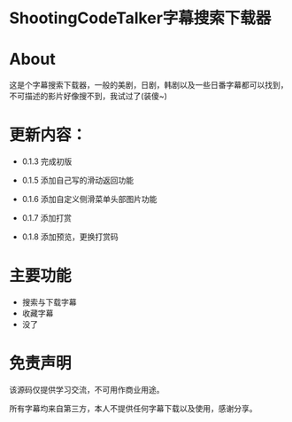 # ShootingCodeTalker字幕搜索下载器

# About

这是个字幕搜索下载器，一般的美剧，日剧，韩剧以及一些日番字幕都可以找到，不可描述的影片好像搜不到，我试过了(装傻~)

# 更新内容：

- 0.1.3 完成初版

- 0.1.5 添加自己写的滑动返回功能

- 0.1.6 添加自定义侧滑菜单头部图片功能

- 0.1.7 添加打赏

- 0.1.8 添加预览，更换打赏码

# 主要功能

- 搜索与下载字幕
- 收藏字幕
- 没了

# 免责声明

该源码仅提供学习交流，不可用作商业用途。

所有字幕均来自第三方，本人不提供任何字幕下载以及使用，感谢分享。
